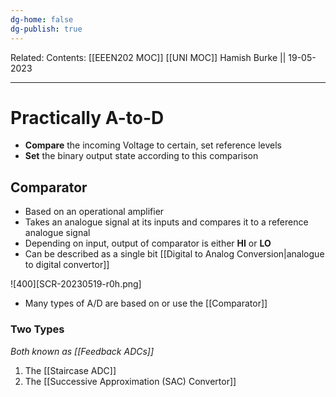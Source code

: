 ```yaml
---
dg-home: false
dg-publish: true
---
```

Related: 
Contents: [[EEEN202 MOC]]
[[UNI MOC]]
Hamish Burke || 19-05-2023
***

# Practically A-to-D

- **Compare** the incoming Voltage to certain, set reference levels
- **Set** the binary output state according to this comparison

## Comparator

- Based on an operational amplifier
- Takes an analogue signal at its inputs and compares it to a reference analogue signal
- Depending on input, output of comparator is either **HI** or **LO**
- Can be described as a single bit [[Digital to Analog Conversion\|analogue to digital convertor]]

![400][SCR-20230519-r0h.png]

- Many types of A/D are based on or use the [[Comparator]]

### Two Types

*Both known as [[Feedback ADCs]]*

1) The [[Staircase ADC]]
2) The [[Successive Approximation (SAC) Convertor]]




